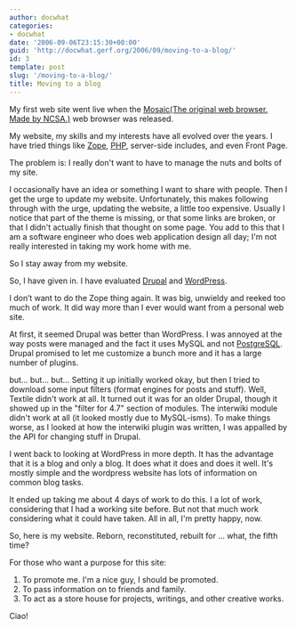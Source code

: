 ```yaml
---
author: docwhat
categories:
- docwhat
date: '2006-09-06T23:15:30+00:00'
guid: 'http://docwhat.gerf.org/2006/09/moving-to-a-blog/'
id: 3
template: post
slug: '/moving-to-a-blog/'
title: Moving to a blog
---
```


My first web site went live when the [Mosaic(The original web browser.
Made by NCSA.)](http://en.wikipedia.org/wiki/Mosaic_%28web_browser%29)
web browser was released.

My website, my skills and my interests have all evolved over the years.
I have tried things like [Zope](http://zope.org/),
[PHP](http://php.net/), server-side includes, and even Front Page.

The problem is: I really don't want to have to manage the nuts and bolts
of my site.

I occasionally have an idea or something I want to share with people.
Then I get the urge to update my website. Unfortunately, this makes
following through with the urge, updating the website, a little too
expensive. Usually I notice that part of the theme is missing, or that
some links are broken, or that I didn't actually finish that thought on
some page. You add to this that I am a software engineer who does web
application design all day; I'm not really interested in taking my work
home with me.

So I stay away from my website.

So, I have given in. I have evaluated [Drupal](http://drupal.org) and
[WordPress](http://wordpress.org/).

I don’t want to do the Zope thing again. It was big, unwieldy and reeked
too much of work. It did way more than I ever would want from a personal
web site.

At first, it seemed Drupal was better than WordPress. I was annoyed at
the way posts were managed and the fact it uses MySQL and not
[PostgreSQL](http://postgresql.org/). Drupal promised to let me
customize a bunch more and it has a large number of plugins.

but... but... but... Setting it up initially worked okay, but then I
tried to download some input filters (format engines for posts and
stuff). Well, Textile didn't work at all. It turned out it was for an
older Drupal, though it showed up in the "filter for 4.7" section of
modules. The interwiki module didn't work at all (it looked mostly due
to MySQL-isms). To make things worse, as I looked at how the interwiki
plugin was written, I was appalled by the API for changing stuff in
Drupal.

I went back to looking at WordPress in more depth. It has the advantage
that it is a blog and only a blog. It does what it does and does it
well. It's mostly simple and the wordpress website has lots of
information on common blog tasks.

It ended up taking me about 4 days of work to do this. I a lot of work,
considering that I had a working site before. But not that much work
considering what it could have taken. All in all, I'm pretty happy, now.

So, here is my website. Reborn, reconstituted, rebuilt for ... what, the
fifth time?

For those who want a purpose for this site:

1.  To promote me. I'm a nice guy, I should be promoted.
2.  To pass information on to friends and family.
3.  To act as a store house for projects, writings, and other creative
    works.

Ciao!
